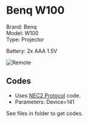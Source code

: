 # Benq W100

Brand: Benq  
Model: W100  
Type: Projector

Battery: 2x AAA 1.5V

![Remote](remote.jpg)

## Codes

- Uses [NEC2 Protocol](https://www.sbprojects.net/knowledge/ir/nec.php) code.
- Parameters: Device=141

See files in folder to get codes.
